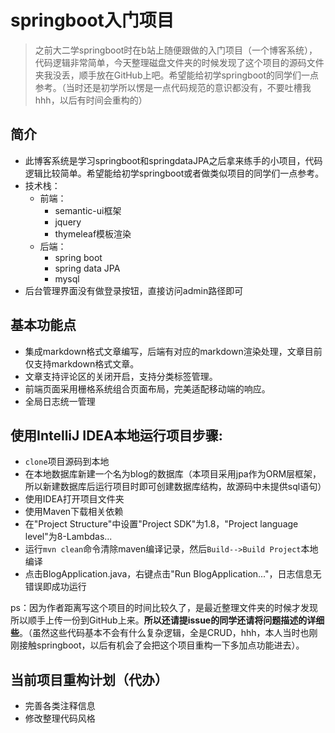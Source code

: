 # springboot入门项目

> 之前大二学springboot时在b站上随便跟做的入门项目（一个博客系统），代码逻辑非常简单，今天整理磁盘文件夹的时候发现了这个项目的源码文件夹我没丢，顺手放在GitHub上吧。希望能给初学springboot的同学们一点参考。（当时还是初学所以愣是一点代码规范的意识都没有，不要吐槽我hhh，以后有时间会重构的）

## 简介

- 此博客系统是学习springboot和springdataJPA之后拿来练手的小项目，代码逻辑比较简单。希望能给初学springboot或者做类似项目的同学们一点参考。
- 技术栈：
    - 前端：
      - semantic-ui框架
      - jquery
      - thymeleaf模板渲染
    - 后端：
      - spring boot
      - spring data JPA
      - mysql
- 后台管理界面没有做登录按钮，直接访问admin路径即可

## 基本功能点
- 集成markdown格式文章编写，后端有对应的markdown渲染处理，文章目前仅支持markdown格式文章。
- 文章支持评论区的关闭开启，支持分类标签管理。
- 前端页面采用栅格系统组合页面布局，完美适配移动端的响应。
- 全局日志统一管理

## 使用IntelliJ IDEA本地运行项目步骤:

* `clone`项目源码到本地
* 在本地数据库新建一个名为blog的数据库（本项目采用jpa作为ORM层框架，
所以新建数据库后运行项目时即可创建数据库结构，故源码中未提供sql语句）
* 使用IDEA打开项目文件夹
* 使用Maven下载相关依赖
* 在"Project Structure"中设置"Project SDK"为1.8，"Project language level"为8-Lambdas...
* 运行`mvn clean`命令清除maven编译记录，然后`Build-->Build Project`本地编译
* 点击BlogApplication.java，右键点击"Run BlogApplication..."，日志信息无错误即成功运行

ps：因为作者距离写这个项目的时间比较久了，是最近整理文件夹的时候才发现所以顺手上传一份到GitHub上来。**所以还请提issue的同学还请将问题描述的详细些**。（虽然这些代码基本不会有什么复杂逻辑，全是CRUD，hhh，本人当时也刚刚接触springboot，以后有机会了会把这个项目重构一下多加点功能进去）。

## 当前项目重构计划（代办）
* 完善各类注释信息
* 修改整理代码风格